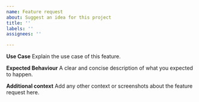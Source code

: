 ```yaml
---
name: Feature request
about: Suggest an idea for this project
title: ''
labels: ''
assignees: ''

---
```


**Use Case**
Explain the use case of this feature.

**Expected Behaviour**
A clear and concise description of what you expected to happen.

**Additional context**
Add any other context or screenshots about the feature request here.
